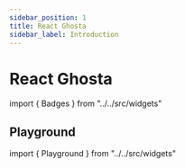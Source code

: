 ```yaml
---
sidebar_position: 1
title: React Ghosta
sidebar_label: Introduction
---
```


# React Ghosta

import { Badges } from "../../src/widgets"

<Badges />

## Playground

import { Playground } from "../../src/widgets"

<Playground/>
